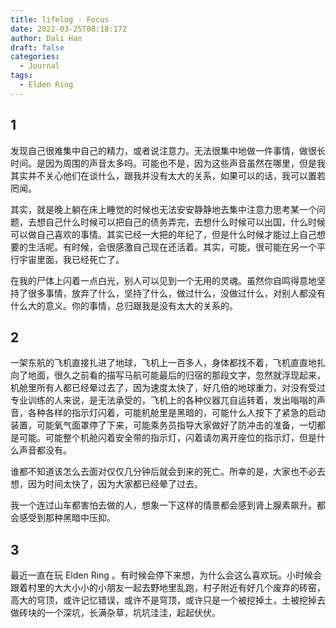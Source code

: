 ```yaml
---
title: lifelog - Focus
date: 2022-03-25T08:18:17Z
author: Dali Han
draft: false
categories:
  - Journal
tags:
  - Elden Ring
---
```

## 1

发现自己很难集中自己的精力，或者说注意力。无法很集中地做一件事情，做很长时间。是因为周围的声音太多吗。可能也不是，因为这些声音虽然在哪里，但是我其实并不关心他们在谈什么，跟我并没有太大的关系，如果可以的话，我可以置若罔闻。

其实，就是晚上躺在床上睡觉的时候也无法安安静静地去集中注意力思考某一个问题，去想自己什么时候可以把自己的债务弄完，去想什么时候可以出国，什么时候可以做自己喜欢的事情。其实已经一大把的年纪了，但是什么时候才能过上自己想要的生活呢。有时候，会很感激自己现在还活着。其实，可能，很可能在另一个平行宇宙里面，我已经死亡了。

在我的尸体上闪着一点白光，别人可以见到一个无用的灵魂。虽然你自鸣得意地坚持了很多事情，放弃了什么，坚持了什么，做过什么，没做过什么，对别人都没有什么大的意义。你的事情，总归跟我是没有太大的关系的。

## 2

一架东航的飞机直接扎进了地球，飞机上一百多人，身体都找不着，飞机直直地扎向了地面，很久之前看的描写马航可能最后的归宿的那段文字，忽然就浮现起来，机舱里所有人都已经晕过去了，因为速度太快了，好几倍的地球重力，对没有受过专业训练的人来说，是无法承受的，飞机上的各种仪器兀自运转着，发出嗡嗡的声音，各种各样的指示灯闪着，可能机舱里是黑暗的，可能什么人按下了紧急的启动装置，可能氧气面罩停了下来，可能乘务员指导大家做好了防冲击的准备，一切都是可能。可能整个机舱闪着安全带的指示灯，闪着请勿离开座位的指示灯，但是什么声音都没有。

谁都不知道该怎么去面对仅仅几分钟后就会到来的死亡。所幸的是，大家也不必去想，因为时间太快了，因为大家都已经晕了过去。

我一个连过山车都害怕去做的人，想象一下这样的情景都会感到肾上腺素飙升。都会感受到那种黑暗中压抑。

## 3

最近一直在玩 Elden Ring 。有时候会停下来想，为什么会这么喜欢玩。小时候会跟着村里的大大小小的小朋友一起去野地里乱跑，村子附近有好几个废弃的砖窑，高大的穹顶，或许记忆错误，或许不是穹顶，或许只是一个被挖掉土，土被挖掉去做砖块的一个深坑，长满杂草，坑坑洼洼，起起伏伏。